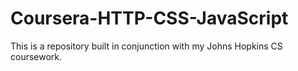 # Coursera-HTTP-CSS-JavaScript
This is a repository built in conjunction with my Johns Hopkins CS coursework.
